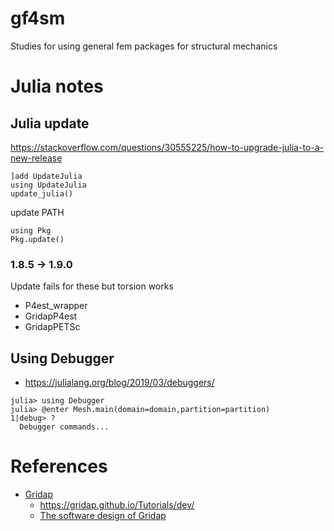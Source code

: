 # gf4sm
Studies for using general fem packages for structural mechanics

# Julia notes
## Julia update
https://stackoverflow.com/questions/30555225/how-to-upgrade-julia-to-a-new-release
```
]add UpdateJulia
using UpdateJulia
update_julia()
```
update PATH
```
using Pkg
Pkg.update()
```
### 1.8.5 -> 1.9.0
Update fails for these but torsion works
 * P4est_wrapper
 * GridapP4est
 * GridapPETSc

## Using Debugger
 * https://julialang.org/blog/2019/03/debuggers/

```
julia> using Debugger
julia> @enter Mesh.main(domain=domain,partition=partition)
1|debug> ?
  Debugger commands...
```


# References
 * [Gridap](https://github.com/gridap/Gridap.jl)
   * https://gridap.github.io/Tutorials/dev/
   * [The software design of Gridap](https://arxiv.org/pdf/2109.12818v1.pdf)
